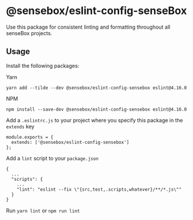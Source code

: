 # @sensebox/eslint-config-senseBox

Use this package for consistent linting and formatting throughout all senseBox projects.

## Usage

Install the following packages:

Yarn

    yarn add --tilde --dev @sensebox/eslint-config-sensebox eslint@4.16.0

NPM

    npm install --save-dev @sensebox/eslint-config-sensebox eslint@4.16.0

Add a `.eslintrc.js` to your project where you specify this package in the `extends` key

    module.exports = {
      extends: ['@sensebox/eslint-config-sensebox']
    };

Add a `lint` script to your `package.json`

    {
      ...
      "scripts": {
        ...
        "lint": "eslint --fix \"{src,test,.scripts,whatever}/**/*.js\""
      }
    }

Run `yarn lint` or `npm run lint`
